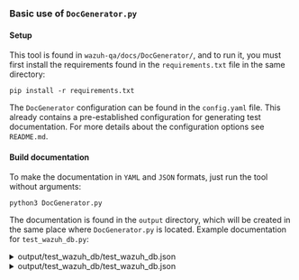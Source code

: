 ### Basic use of `DocGenerator.py`

#### Setup

This tool is found in `wazuh-qa/docs/DocGenerator/`, and to run it, you must first install the requirements found in the `requirements.txt` file in the same directory:

```
pip install -r requirements.txt
```

The `DocGenerator` configuration can be found in the `config.yaml` file. This already contains a pre-established configuration for generating test documentation. For more details about the configuration options see `README.md`.


#### Build documentation

To make the documentation in `YAML` and `JSON` formats, just run the tool without arguments:
```
python3 DocGenerator.py
```

The documentation is found in the `output` directory, which will be created in the same place where `DocGenerator.py` is located. 
Example documentation for `test_wazuh_db.py`:

<details><summary>output/test_wazuh_db/test_wazuh_db.json</summary>
<p>

```json
{
    "brief": "Module description",
    "metadata": {
        "component": [
            "Manager"
        ],
        "modules": [
            "Wazuh DB"
        ],
        "daemons": [
            "wazuh_db"
        ],
        "operating_system": [
            "Windows",
            "Ubuntu"
        ],
        "tiers": [
            0,
            1
        ],
        "tags": [
            "Enrollment"
        ]
    },
    "name": "test_wazuh_db.py",
    "id": 2,
    "group_id": 1,
    "tests": [
        {
            "test_logic": "Check that every input message in wazuh-db socket generates the adequate output to wazuh-db socket",
            "name": "test_wazuh_db_messages"
        },
        {
            "test_logic": "Check that Wazuh DB creates the agent database when a query with a new agent ID is sent. Also...\nBut also...",
            "checks": [
                "The received output must match with...",
                "The received output with regex must match with..."
            ],
            "name": "test_wazuh_db_create_agent"
        }
    ]
}
```
</p>
</details>


<details><summary>output/test_wazuh_db/test_wazuh_db.json</summary>
<p>

```yml
brief: Module description
group_id: 1
id: 2
metadata:
  component:
  - Manager
  daemons:
  - wazuh_db
  modules:
  - Wazuh DB
  operating_system:
  - Windows
  - Ubuntu
  tags:
  - Enrollment
  tiers:
  - 0
  - 1
name: test_wazuh_db.py
tests:
- name: test_wazuh_db_messages
  test_logic: Check that every input message in wazuh-db socket generates the adequate
    output to wazuh-db socket
- checks:
  - The received output must match with...
  - The received output with regex must match with...
  name: test_wazuh_db_create_agent
  test_logic: 'Check that Wazuh DB creates the agent database when a query with a
    new agent ID is sent. Also...

    But also...'
```
</p>
</details>